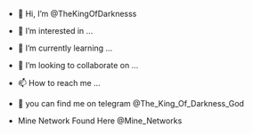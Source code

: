 - 👋 Hi, I’m @TheKingOfDarknesss
- 👀 I’m interested in ...
- 🌱 I’m currently learning ...
- 💞️ I’m looking to collaborate on ...
- 📫 How to reach me ...
- 🤔 you can find me on telegram @The_King_Of_Darkness_God


- Mine Network Found Here @Mine_Networks
<!---
TheKingOfDarknesss/TheKingOfDarknesss is a ✨ special ✨ repository because its `README.md` (this file) appears on your GitHub profile.
You can click the Preview link to take a look at your changes.
--->
